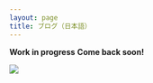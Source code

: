 ```yaml
---
layout: page
title: ブログ（日本語）
---
```


**Work in progress**
**Come back soon!**

![](http://www.hs.keio.ac.jp/clubs/baseball/UnderConstruction.files/image001.jpg)

